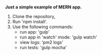 **Just a simple example of MERN app.**
1. Clone the repository,
2. Run 'npm install'.
3. Use the following commands:
    - run app: 'gulp'
    - run app in 'watch' mode: 'gulp watch'
    - view logs: 'pm2 logs'
    - run tests: 'gulp mocha'
